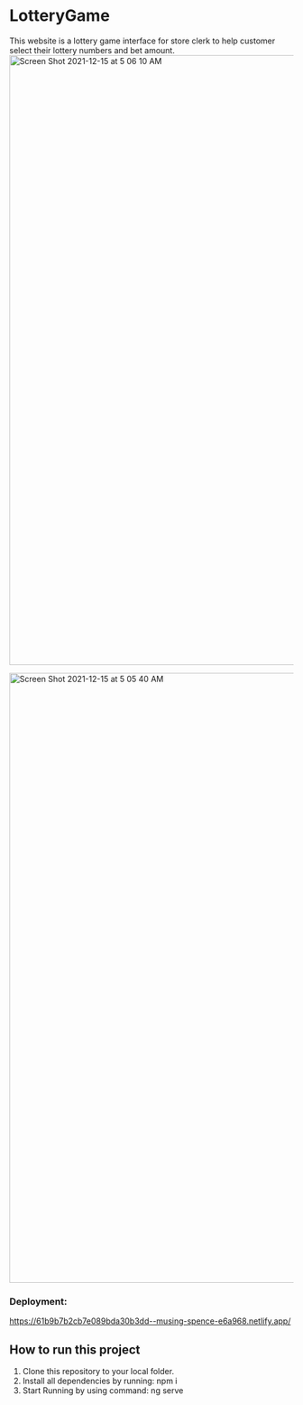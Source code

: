 # LotteryGame
This website is a lottery game interface for store clerk to help customer select their lottery numbers and bet amount.
<img width="1080" alt="Screen Shot 2021-12-15 at 5 06 10 AM" src="https://user-images.githubusercontent.com/59607658/146166420-34f1fb82-5e28-4d74-86b0-439344923c8c.png">

<img width="1080" alt="Screen Shot 2021-12-15 at 5 05 40 AM" src="https://user-images.githubusercontent.com/59607658/146166319-64b3eefc-4f18-4c5d-9c72-f81eee07f60a.png">


### Deployment:
https://61b9b7b2cb7e089bda30b3dd--musing-spence-e6a968.netlify.app/

## How to run this project
1. Clone this repository to your local folder.
2. Install all dependencies by running: npm i
3. Start Running by using command: ng serve
